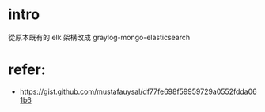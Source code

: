 # intro

從原本既有的 elk 架構改成 graylog-mongo-elasticsearch


# refer:
- https://gist.github.com/mustafauysal/df77fe698f59959729a0552fdda061b6
